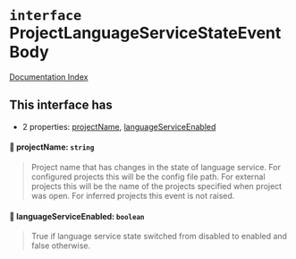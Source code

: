# `interface` ProjectLanguageServiceStateEventBody

[Documentation Index](../README.md)

## This interface has

- 2 properties:
[projectName](#-projectname-string),
[languageServiceEnabled](#-languageserviceenabled-boolean)


#### 📄 projectName: `string`

> Project name that has changes in the state of language service.
> For configured projects this will be the config file path.
> For external projects this will be the name of the projects specified when project was open.
> For inferred projects this event is not raised.



#### 📄 languageServiceEnabled: `boolean`

> True if language service state switched from disabled to enabled
> and false otherwise.



